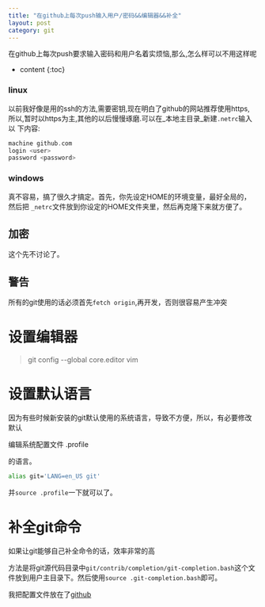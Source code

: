 ```yaml
---
title: "在github上每次push输入用户/密码&&编辑器&&补全"
layout: post
category: git
---
```

在github上每次push要求输入密码和用户名着实烦恼,那么,怎么样可以不用这样呢
* content
{:toc}


### linux

以前我好像是用的ssh的方法,需要密钥,现在明白了github的网站推荐使用https,
所以,暂时以https为主,其他的以后慢慢琢磨.可以在_本地主目录_新建`.netrc`输入以
下内容:

```c
machine github.com
login <user>
password <password>
```
### windows

真不容易，搞了很久才搞定。首先，你先设定HOME的环境变量，最好全局的，然后把
`_netrc`文件放到你设定的HOME文件夹里，然后再克隆下来就方便了。

## 加密
这个先不讨论了。

## 警告
所有的git使用的话必须首先`fetch origin`,再开发，否则很容易产生冲突

# 设置编辑器

>git config --global core.editor vim

# 设置默认语言

因为有些时候新安装的git默认使用的系统语言，导致不方便，所以，有必要修改默认

编辑系统配置文件 .profile

的语言。

```bash
alias git='LANG=en_US git'
```

并`source .profile`一下就可以了。

# 补全git命令

如果让git能够自己补全命令的话，效率非常的高

方法是将git源代码目录中`git/contrib/completion/git-completion.bash`这个文件放到用户主目录下。然后使用`source .git-completion.bash`即可。

我把配置文件放在了[github](https://github.com/yuzibo/configure_file/blob/master/git/.git-completion.bash)




